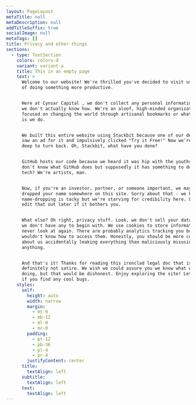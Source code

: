 ```yaml
---
layout: PageLayout
metaTitle: null
metaDescription: null
addTitleSuffix: true
socialImage: null
metaTags: []
title: Privacy and other things
sections:
  - type: TextSection
    colors: colors-d
    variant: variant-a
    title: This in an empty page
    text: >
      Welcome to our website! We're thrilled you've decided to visit us instead
      of doing something more productive.


      Here at Cynsar Capital , we don't collect any personal information because
      we don't actually know how. We're an aloof, high-minded organization
      focused on changing the world through artisanal bookmarks or whatever it
      is we do.


      We built this entire website using Stackbit because one of our developers
      saw an ad for it and impulsively clicked "Try it Free!" Now we're in too
      deep to turn back. Oh, Stackbit, what have you done?


      GitHub hosts our code because we heard it was hip with the youths. We
      don't know what GitHub does but supposedly it has something to do with
      tech? We're artists, man.


      Now, if you're an investor, partner, or someone important, we may have
      dropped your name somewhere on this site. Sorry about that - we know
      name-dropping is tacky but we're starving for credibility here. Let's just
      edit that out later if it bothers you.


      What else? Oh right, privacy stuff. Look, we don't sell your data because
      we don't have any to begin with. We use cookies to store information we'll
      never look at again. There are probably analytics tracking you but we
      wouldn't know how to access them. Honestly, you should be more concerned
      about us accidentally leaking everything than maliciously misusing
      anything.


      And that's it! Thanks for reading this ironclad legal doc that is
      definitely not satire. We wish we could assure you we know what we're
      doing, but that would be dishonest. Enjoy exploring the site! Let us know
      if you find any cool bugs.
    styles:
      self:
        height: auto
        width: narrow
        margin:
          - mt-0
          - mb-12
          - ml-0
          - mr-0
        padding:
          - pt-12
          - pb-36
          - pl-4
          - pr-4
        justifyContent: center
      title:
        textAlign: left
      subtitle:
        textAlign: left
      text:
        textAlign: left
---
```

